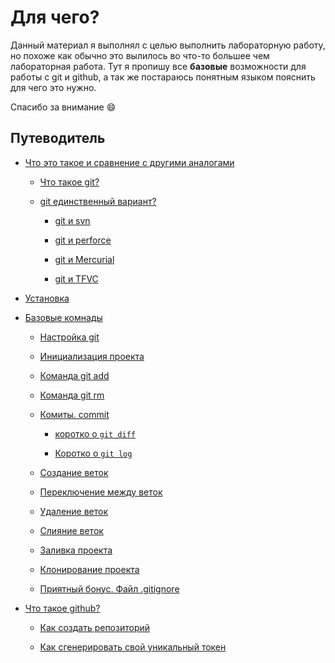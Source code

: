# Для чего?
Данный материал я выполнял с целью выполнить лабораторную работу, но похоже как обычно это вылилось во что-то большее чем лабораторная работа.
Тут я пропишу все **базовые** возможности для работы с git и github, а так же постараюсь понятным языком пояснить для чего это нужно.

Спасибо за внимание :smile:

## Путеводитель

- [Что это такое и сравнение с другими аналогами](Deskription.md)

    * [Что такое git?](Deskription.md#что-такое-git)

    * [git единственный вариант?](Deskription.md#git-единственный-вариант)

        + [git и svn](Deskription.md#git-и-svn)

        + [git и perforce](Deskription.md#git-и-perforce)

        + [git и Mercurial](Deskription.md#git-и-mercurial)

        + [git и TFVC](Deskription.md#git-и-team-foundation-version-control-tfvc)

- [Установка](Install.md)

- [Базовые комнады](BaseCommand.md)
    
    - [Настройка git](BaseCommand.md#настройка-git)
    
    - [Инициализация проекта](BaseCommand.md#инициализация-проекта)
    
    - [Команда git add](BaseCommand.md#команда-git-add)
    
    - [Команда git rm](BaseCommand.md#команда-git-rm)
    
    - [Комиты. commit](BaseCommand.md#комиты-commit)
    
      - [коротко о `git diff`](BaseCommand.md#коротко-о-git-diff)
    
      - [Коротко о `git log`](BaseCommand.md#коротко-о-git-log)
    
    - [Создание веток](BaseCommand.md#создание-веток-в-git)
    
    - [Переключение между веток](BaseCommand.md#создание-веток-в-git)
    
    - [Удаление веток](BaseCommand.md#удаление-веток)
    
    - [Слияние веток](BaseCommand.md#слияние-веток)
    
    - [Заливка проекта](BaseCommand.md#заливка-проекта)
    
    - [Клонирование проекта](BaseCommand.md#клонирование-проекта)

    - [Приятный бонус. Файл .gitignore](#приятный-бонус)

- [Что такое github?](GuideGithub.md)

    - [Как создать репозиторий](GuideGithub.md#как-создать-удалённый-репозиторий)
    
    - [Как сгенерировать свой уникальный токен](GuideGithub.md#как-сгенерировать-свой-уникальный-токен)
